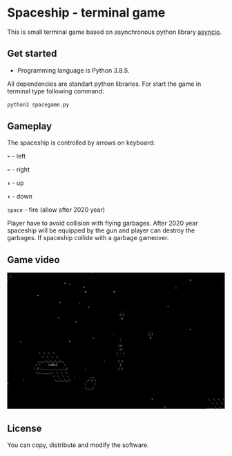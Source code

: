 # Spaceship - terminal game

This is small terminal game based on asynchronous python library [asyncio](https://docs.python.org/3/library/asyncio.html).

## Get started

- Programming language is Python 3.8.5.

All dependencies are standart python libraries. For start the game in terminal type following command:

```bash
python3 spacegame.py
```

## Gameplay

The spaceship is controlled by arrows on keyboard:

`⬅` - left

`➡` - right

`⬆` - up

`⬇` - down

`space` - fire (allow after 2020 year)

Player have to avoid collision with flying garbages. After 2020 year spaceship will be equipped by the gun and player can destroy the garbages. If spaceship collide with a garbage gameover.

## Game video

![screenshot](screenshot/spacegame.gif)

## License

You can copy, distribute and modify the software.
